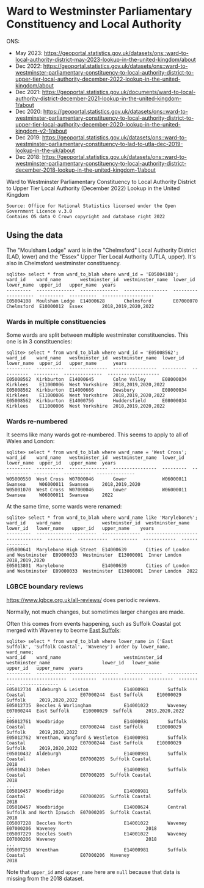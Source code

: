 # Ward to Westminster Parliamentary Constituency and Local Authority

ONS:

- May 2023: https://geoportal.statistics.gov.uk/datasets/ons::ward-to-local-authority-district-may-2023-lookup-in-the-united-kingdom/about
- Dec 2022: https://geoportal.statistics.gov.uk/datasets/ons::ward-to-westminster-parliamentary-constituency-to-local-authority-district-to-upper-tier-local-authority-december-2022-lookup-in-the-united-kingdom/about
- Dec 2021: https://geoportal.statistics.gov.uk/documents/ward-to-local-authority-district-december-2021-lookup-in-the-united-kingdom-1/about
- Dec 2020: https://geoportal.statistics.gov.uk/datasets/ons::ward-to-westminster-parliamentary-constituency-to-local-authority-district-to-upper-tier-local-authority-december-2020-lookup-in-the-united-kingdom-v2-1/about
- Dec 2019: https://geoportal.statistics.gov.uk/datasets/ons::ward-to-westminster-parliamentary-constituency-to-lad-to-utla-dec-2019-lookup-in-the-uk/about
- Dec 2018: https://geoportal.statistics.gov.uk/datasets/ons::ward-to-westminster-parliamentary-constituency-to-local-authority-district-december-2018-lookup-in-the-united-kingdom-1/about

Ward to Westminster Parliamentary Constituency to Local Authority District to Upper Tier Local Authority (December 2022) Lookup in the United Kingdom

```
Source: Office for National Statistics licensed under the Open Government Licence v.3.0
Contains OS data © Crown copyright and database right 2022
```

## Using the data

The "Moulsham Lodge" ward is in the "Chelmsford" Local Authority District (LAD, lower) and the "Essex"
Upper Tier Local Authority (UTLA, upper). It's also in Chelmsford westminster constituency.

```
sqlite> select * from ward_to_blah where ward_id = 'E05004108';
ward_id    ward_name       westminster_id  westminster_name  lower_id   lower_name  upper_id   upper_name  years
---------  --------------  --------------  ----------------  ---------  ----------  ---------  ----------  -------------------
E05004108  Moulsham Lodge  E14000628       Chelmsford        E07000070  Chelmsford  E10000012  Essex       2018,2019,2020,2022
```

### Wards in multiple constituencies

Some wards are split between multiple westminster constituencies. This one is in 3 constituencies:

```
sqlite> select * from ward_to_blah where ward_id = 'E05008562';
ward_id    ward_name   westminster_id  westminster_name  lower_id   lower_name  upper_id   upper_name      years
---------  ----------  --------------  ----------------  ---------  ----------  ---------  --------------  -------------------
E05008562  Kirkburton  E14000645       Colne Valley      E08000034  Kirklees    E11000006  West Yorkshire  2018,2019,2020,2022
E05008562  Kirkburton  E14000666       Dewsbury          E08000034  Kirklees    E11000006  West Yorkshire  2018,2019,2020,2022
E05008562  Kirkburton  E14000756       Huddersfield      E08000034  Kirklees    E11000006  West Yorkshire  2018,2019,2020,2022
```

### Wards re-numbered

It seems like many wards got re-numbered. This seems to apply to all of Wales and London:

```
sqlite> select * from ward_to_blah where ward_name = 'West Cross';
ward_id    ward_name   westminster_id  westminster_name  lower_id   lower_name  upper_id   upper_name  years
---------  ----------  --------------  ----------------  ---------  ----------  ---------  ----------  --------------
W05000550  West Cross  W07000046       Gower             W06000011  Swansea     W06000011  Swansea     2018,2019,2020
W05001070  West Cross  W07000046       Gower             W06000011  Swansea     W06000011  Swansea     2022
```

At the same time, some wards were renamed:

```
sqlite> select * from ward_to_blah where ward_name like 'Marylebone%';
ward_id    ward_name               westminster_id  westminster_name                  lower_id   lower_name   upper_id   upper_name    years
---------  ----------------------  --------------  --------------------------------  ---------  -----------  ---------  ------------  --------------
E05000641  Marylebone High Street  E14000639       Cities of London and Westminster  E09000033  Westminster  E13000001  Inner London  2018,2019,2020
E05013801  Marylebone              E14000639       Cities of London and Westminster  E09000033  Westminster  E13000001  Inner London  2022
```

### LGBCE boundary reviews

https://www.lgbce.org.uk/all-reviews/ does periodic reviews.

Normally, not much changes, but sometimes larger changes are made.

Often this comes from events happening, such as Suffolk Coastal got merged with Waveney to beome
[East Suffolk](https://en.wikipedia.org/wiki/East_Suffolk_District):

```
sqlite> select * from ward_to_blah where lower_name in ('East Suffolk', 'Suffolk Coastal', 'Waveney') order by lower_name, ward_name;
ward_id    ward_name                       westminster_id  westminster_name                   lower_id   lower_name       upper_id   upper_name  years
---------  ------------------------------  --------------  ---------------------------------  ---------  ---------------  ---------  ----------  --------------
E05012734  Aldeburgh & Leiston             E14000981       Suffolk Coastal                    E07000244  East Suffolk     E10000029  Suffolk     2019,2020,2022
E05012735  Beccles & Worlingham            E14001022       Waveney                            E07000244  East Suffolk     E10000029  Suffolk     2019,2020,2022
...
E05012761  Woodbridge                      E14000981       Suffolk Coastal                    E07000244  East Suffolk     E10000029  Suffolk     2019,2020,2022
E05012762  Wrentham, Wangford & Westleton  E14000981       Suffolk Coastal                    E07000244  East Suffolk     E10000029  Suffolk     2019,2020,2022
E05010432  Aldeburgh                       E14000981       Suffolk Coastal                    E07000205  Suffolk Coastal                         2018
E05010433  Deben                           E14000981       Suffolk Coastal                    E07000205  Suffolk Coastal                         2018
...
E05010457  Woodbridge                      E14000981       Suffolk Coastal                    E07000205  Suffolk Coastal                         2018
E05010457  Woodbridge                      E14000624       Central Suffolk and North Ipswich  E07000205  Suffolk Coastal                         2018
E05007228  Beccles North                   E14001022       Waveney                            E07000206  Waveney                                 2018
E05007229  Beccles South                   E14001022       Waveney                            E07000206  Waveney                                 2018
...
E05007250  Wrentham                        E14000981       Suffolk Coastal                    E07000206  Waveney                                 2018
```

Note that `upper_id` and `upper_name` here are `null` because that data is missing from the 2018 dataset.
